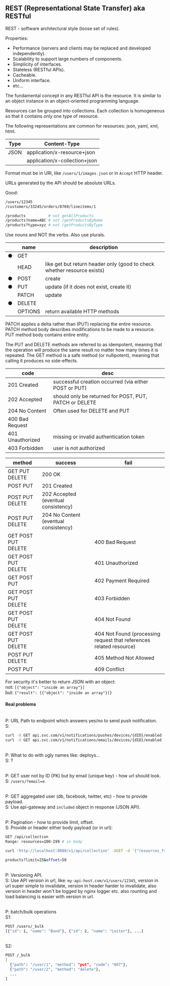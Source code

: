 REST (Representational State Transfer) aka RESTful
-

REST - software architectural style (loose set of rules).

Properties:
* Performance (servers and clients may be replaced and developed independently).
* Scalability to support large numbers of components.
* Simplicity of interfaces.
* Stateless (RESTful APIs).
* Cacheable.
* Uniform interface.
* etc...

The fundamental concept in any RESTful API is the resource.
It is similar to an object instance in an object-oriented programming language.

Resources can be grouped into collections.
Each collection is homogeneous so that it contains only one type of resource.

The following representations are common for resources: json, yaml, xml, html.

| Type | Content-Type                  |
|------|-------------------------------|
| JSON | application/x-resource+json   |
|      | application/x-collection+json |

Format must be in URI, like `/users/1/images.json` or in `Accept` HTTP header.

URLs generated by the API should be absolute URLs.

Good:
````sh
/users/12345
/customers/33245/orders/8769/lineitems/1

/products          # not getAllProducts
/products?name=ABC # not /getProductsByName
/products?type=xyz # not /getProductsByType
````
Use nouns and NOT the verbs. Also use plurals.

|   | name     | description                                                             |
|---|----------|-------------------------------------------------------------------------|
| ● | GET      |                                                                         |
|   | HEAD     | like get but return header only (good to check whether resource exists) |
| ● | POST     | create                                                                  |
| ● | PUT      | update (if it does not exist, create it)                                |
|   | PATCH    | update                                                                  |
| ● | DELETE   |                                                                         |
|   | OPTIONS  | return available HTTP methods                                           |

PATCH applies a delta rather than (PUT) replacing the entire resource.
PATCH method body describes modifications to be made to a resource.
PUT method body contains entire entity.

The PUT and DELETE methods are referred to as idempotent,
meaning that the operation will produce the same result no matter how many times it is repeated.
The GET method is a safe method (or nullipotent), meaning that calling it produces no side-effects.

| code             | desc                                                   |
|------------------|--------------------------------------------------------|
| 201 Created      | successful creation occurred (via either POST or PUT)  |
| 202 Accepted     | should only be returned for POST, PUT, PATCH or DELETE |
| 204 No Content   | Often used for DELETE and PUT                          |
| 400 Bad Request  |                                                        |
| 401 Unauthorized | missing or invalid authentication token                |
| 403 Forbidden    | user is not authorized                                 |

| method              | success                               |   fail                                                              |
|---------------------|---------------------------------------|---------------------------------------------------------------------|
| GET      PUT DELETE | 200 OK                                |                                                                     |
|     POST PUT        | 201 Created                           |                                                                     |
|     POST PUT DELETE | 202 Accepted (eventual consistency)   |                                                                     |
|     POST PUT DELETE | 204 No Content (eventual consistency) |                                                                     |
| GET POST PUT DELETE |                                       | 400 Bad Request                                                     |
| GET POST PUT DELETE |                                       | 401 Unauthorized                                                    |
| GET POST PUT        |                                       | 402 Payment Required                                                |
| GET POST PUT DELETE |                                       | 403 Forbidden                                                       |
| GET POST PUT DELETE |                                       | 404 Not Found                                                       |
| GET POST PUT DELETE |                                       | 404 Not Found (processing request that references related resource) |
|     POST PUT DELETE |                                       | 405 Method Not Allowed                                              |
|     POST PUT        |                                       | 409 Conflict                                                        |

For security it's better to return JSON with an object:
<br>not: `[{"object": "inside an array"}]`
<br>but: `{"result": [{"object": "inside an array"}]}`

#### Real problems

<br>P: URL Path to endpoint which answers yes/no to send push notification.
<br>S:
````sh
curl -X GET api.svc.com/v1/notifications/pushes/devices/{dID}/enabled
curl -X GET api.svc.com/v1/notifications/emails/devices/{dID}/enabled
````

<br>P: What to do with ugly names like: deploys...
<br>S: ?

<br>P: GET user not by ID (PK) but by email (unique key) - how url should look.
<br>S: `/users/?email=e`.

<br>P: GET aggregated user (db, facebook, twitter, etc) - how to provide payload.
<br>S: Use api-gateway and `included` object in response (JSON API).

<br>P: Pagination - how to provide limit, offset.
<br>S: Provide or header either body payload (or in url):
````sh
GET /api/collection
Range: resources=100-199 # in body

curl 'http://localhost:8080/v1/api/collection' -XGET -d '{"resources_from":100, "resources_to":199}'

products?limit=25&offset=50
````

<br>P: Versioning API.
<br>S: Use API version in url, like: `my-api-host.com/v1/users/12345`,
version in url super simple to invalidate, version in header harder to invalidate,
also version in header won't be logged by nginx logger etc.
also rounting and load balancing is easier with version in url.

<br>P: batch/bulk operations
<br>S1:
````sh
POST /users/_bulk
[{"id": 1, "name": "Bond"}, {"id": 2, "name": "Leiter"}, ...]
````
<br>S2:
````sh
POST /_bulk
[
  {"path": "/user/1", "method": "put", "code": "007"},
  {"path": "/user/2", "method": "delete"},
  ...
]
````
